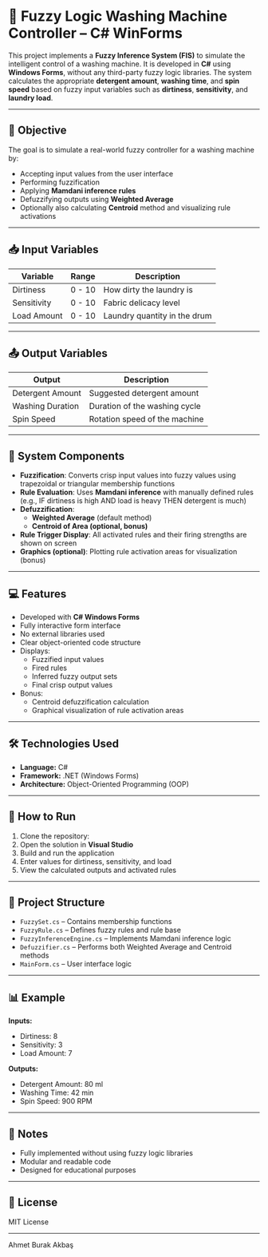 # 🧼 Fuzzy Logic Washing Machine Controller – C# WinForms

This project implements a **Fuzzy Inference System (FIS)** to simulate the intelligent control of a washing machine. It is developed in **C#** using **Windows Forms**, without any third-party fuzzy logic libraries. The system calculates the appropriate **detergent amount**, **washing time**, and **spin speed** based on fuzzy input variables such as **dirtiness**, **sensitivity**, and **laundry load**.

---

## 🎯 Objective

The goal is to simulate a real-world fuzzy controller for a washing machine by:
- Accepting input values from the user interface
- Performing fuzzification
- Applying **Mamdani inference rules**
- Defuzzifying outputs using **Weighted Average**
- Optionally also calculating **Centroid** method and visualizing rule activations

---

## 📥 Input Variables

| Variable     | Range     | Description                           |
|--------------|-----------|---------------------------------------|
| Dirtiness    | 0 - 10    | How dirty the laundry is              |
| Sensitivity  | 0 - 10    | Fabric delicacy level                 |
| Load Amount  | 0 - 10    | Laundry quantity in the drum          |

---

## 📤 Output Variables

| Output             | Description                           |
|--------------------|---------------------------------------|
| Detergent Amount   | Suggested detergent amount            |
| Washing Duration   | Duration of the washing cycle         |
| Spin Speed         | Rotation speed of the machine         |

---

## 🧠 System Components

- **Fuzzification**: Converts crisp input values into fuzzy values using trapezoidal or triangular membership functions
- **Rule Evaluation**: Uses **Mamdani inference** with manually defined rules (e.g., IF dirtiness is high AND load is heavy THEN detergent is much)
- **Defuzzification**:
  - **Weighted Average** (default method)
  - **Centroid of Area (optional, bonus)**
- **Rule Trigger Display**: All activated rules and their firing strengths are shown on screen
- **Graphics (optional)**: Plotting rule activation areas for visualization (bonus)

---

## 💻 Features

- Developed with **C# Windows Forms**
- Fully interactive form interface
- No external libraries used
- Clear object-oriented code structure
- Displays:
  - Fuzzified input values
  - Fired rules
  - Inferred fuzzy output sets
  - Final crisp output values
- Bonus:
  - Centroid defuzzification calculation
  - Graphical visualization of rule activation areas

---

## 🛠️ Technologies Used

- **Language:** C#
- **Framework:** .NET (Windows Forms)
- **Architecture:** Object-Oriented Programming (OOP)

---

## 🔧 How to Run

1. Clone the repository:
2. Open the solution in **Visual Studio**
3. Build and run the application
4. Enter values for dirtiness, sensitivity, and load
5. View the calculated outputs and activated rules

---

## 📁 Project Structure

- `FuzzySet.cs` – Contains membership functions
- `FuzzyRule.cs` – Defines fuzzy rules and rule base
- `FuzzyInferenceEngine.cs` – Implements Mamdani inference logic
- `Defuzzifier.cs` – Performs both Weighted Average and Centroid methods
- `MainForm.cs` – User interface logic

---

## 📊 Example

**Inputs:**
- Dirtiness: 8  
- Sensitivity: 3  
- Load Amount: 7  

**Outputs:**
- Detergent Amount: 80 ml  
- Washing Time: 42 min  
- Spin Speed: 900 RPM  

---

## 📌 Notes

- Fully implemented without using fuzzy logic libraries
- Modular and readable code
- Designed for educational purposes

---

## 🪪 License

MIT License

---

Ahmet Burak Akbaş
